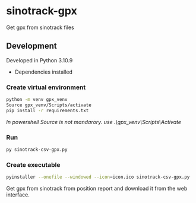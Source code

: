 # sinotrack-gpx
Get gpx from sinotrack files

## Development
Developed in Python 3.10.9

* Dependencies installed

### Create virtual environment
```bash
python -m venv gpx_venv
Source gpx_venv/Scripts/activate
pip install -r requirements.txt
```

*In powershell Source is not mandarory. use .\gpx_venv\Scripts\Activate*

### Run
```bash
py sinotrack-csv-gpx.py
```

### Create executable

```bash
pyinstaller --onefile --windowed --icon=icon.ico sinotrack-csv-gpx.py
```

Get gpx from sinotrack from position report and download it from the web interface.


